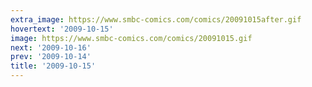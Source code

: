 ```yaml
---
extra_image: https://www.smbc-comics.com/comics/20091015after.gif
hovertext: '2009-10-15'
image: https://www.smbc-comics.com/comics/20091015.gif
next: '2009-10-16'
prev: '2009-10-14'
title: '2009-10-15'
---
```

